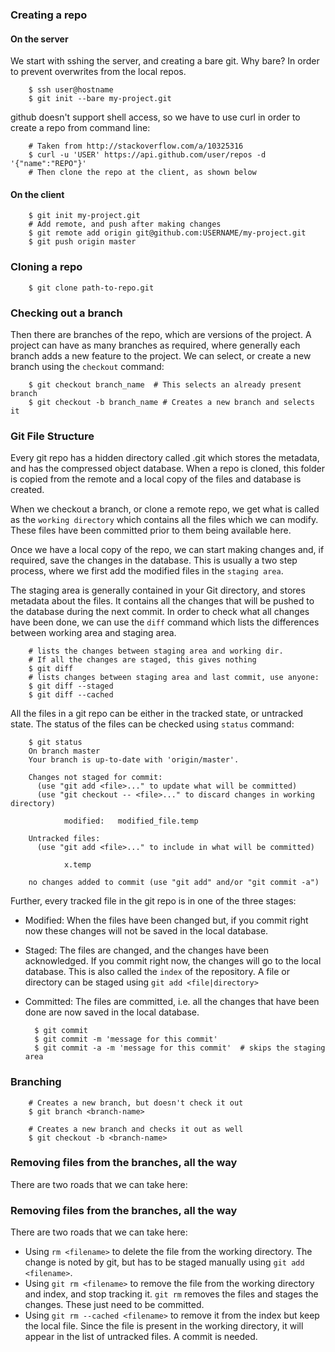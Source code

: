 ### Creating a repo

#### On the server ####
We start with sshing the server, and creating a bare git. Why bare? In order to
prevent overwrites from the local repos.

		$ ssh user@hostname
		$ git init --bare my-project.git 

github doesn't support shell access, so we have to use curl in order to create a
repo from command line:

	    # Taken from http://stackoverflow.com/a/10325316
	    $ curl -u 'USER' https://api.github.com/user/repos -d '{"name":"REPO"}'
		# Then clone the repo at the client, as shown below
		
#### On the client ####

	    $ git init my-project.git
		# Add remote, and push after making changes
		$ git remote add origin git@github.com:USERNAME/my-project.git
		$ git push origin master

### Cloning a repo ####
 
	    $ git clone path-to-repo.git

### Checking out a branch ###
Then there are branches of the repo, which are versions of the project. A 
project can have as many branches as required, where generally each branch adds
a new feature to the project. We can select, or create a new branch using the 
`checkout` command:

        $ git checkout branch_name  # This selects an already present branch
        $ git checkout -b branch_name # Creates a new branch and selects it

### Git File Structure ###
Every git repo has a hidden directory called .git which stores the metadata, 
and has the compressed object database. When a repo is cloned, this folder is 
copied from the remote and a local copy of the files and database is created.

When we checkout a branch, or clone a remote repo, we get what is called as
the `working directory` which contains all the files which we can modify. These 
files have been committed prior to them being available here.

Once we have a local copy of the repo, we can start making changes and, 
if required, save the changes in the database. This is usually a two step 
process, where we first add the modified files in the `staging area`.

The staging area is generally contained in your Git directory, and stores 
metadata about the files. It contains all the changes that will be pushed to 
the database during the next commit. In order to check what all changes have 
been done, we can use the `diff` command which lists the differences between 
working area and staging area.

        # lists the changes between staging area and working dir.
        # If all the changes are staged, this gives nothing
        $ git diff  
        # lists changes between staging area and last commit, use anyone:
        $ git diff --staged 
        $ git diff --cached

All the files in a git repo can be either in the tracked state, or untracked 
state. The status of the files can be checked using `status` command:

        $ git status
        On branch master
        Your branch is up-to-date with 'origin/master'.

        Changes not staged for commit:
          (use "git add <file>..." to update what will be committed)
          (use "git checkout -- <file>..." to discard changes in working directory)

                modified:   modified_file.temp

        Untracked files:
          (use "git add <file>..." to include in what will be committed)

                x.temp

        no changes added to commit (use "git add" and/or "git commit -a")

Further, every tracked file in the git repo is in one of the three stages:
* Modified: When the files have been changed but, if you commit right now these 
    changes will not be saved in the local database. 
* Staged: The files are changed, and the changes have been acknowledged. If you 
    commit right now, the changes will go to the local database. This is also 
    called the `index` of the repository. A file or directory can be staged 
    using `git add <file|directory>`
* Committed: The files are committed, i.e. all the changes that have been done 
    are now saved in the local database. 

        $ git commit 
        $ git commit -m 'message for this commit'
        $ git commit -a -m 'message for this commit'  # skips the staging area


### Branching ###

        # Creates a new branch, but doesn't check it out
        $ git branch <branch-name>  

        # Creates a new branch and checks it out as well
        $ git checkout -b <branch-name>

### Removing files from the branches, all the way ###
There are two roads that we can take here:

### Removing files from the branches, all the way ###
There are two roads that we can take here:

* Using `rm <filename>` to delete the file from the working directory. The 
    change is noted by git, but has to be staged manually using 
    `git add <filename>`.
* Using `git rm <filename>` to remove the file from the working directory and 
    index, and stop tracking it. `git rm` removes the files and stages the 
    changes. These just need to be committed.
* Using `git rm --cached <filename>` to remove it from the index but keep the 
    local file. Since the file is present in the working directory, it will 
    appear in the list of untracked files. A commit is needed. 

    




